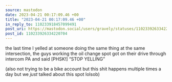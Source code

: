 ```yaml
---
source: mastodon
date: 2023-04-21 00:17:09.46 +00
title: "2023-04-21 00:17:09.46 +00"
in_reply_to: 110233918457099491
post_uri: https://mastodon.social/users/gravely/statuses/110233926334220704
post_id: 110233926334220704
---
```

the last time I yelled at someone doing the same thing at the same intersection, the guys working the oil change spot got on their drive through intercom PA and said [PHSK!] “STOP YELLING”

(also not trying to be a bike account but this shit happens multiple times a day but we _just_ talked about this spot lolsob)


